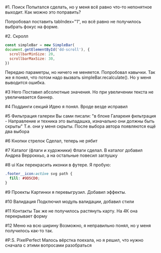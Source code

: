 #1. Поиск 
Попытался сделать, но у меня всё равно что-то непонятное выходит. Как можно это поправить?

Попробовал поставить tabIndex="1", но всё равно не получилось выбрать фокус на форме.

#2. Скролл
```js
const simpleBar = new SimpleBar(
document.getElementById('dd-scroll'), {
  scrollbarMinSize: 20,
  scrollbarMaxSize: 30,
})
```
Передаю параметры, но ничего не меняется. Попробовал кавычки.
Так же я понял, что потом надо вызвать simpleBar.recalculate(). Но у меня выводится ошибка.

#3 Hero
Поставил абсолютные значения. Но при увеличении текста не увеличивается баннер.

#4 Поддинги секций
Идею я понял. Вроде везде исправил

#5 Фильтрация галереи
Вы сами писали:
"в блоке Галареия фильтрация - Направление и техника это выпадашка, изначально они должны быть скрыты"
Т.е. они у меня скрыты. После выбора автора появляются ещё два выбора

#6 Кнопки стрелок
Сделал, теперь не рябит

#7 Каталог (флаги и художники)
Флаги сделал.
В каталог добавил Андреа Верроккьо, а на остальные повесил заглушку

#8 ui
Как перекрасить иконки в футере.
Я пробую:
```css
.footer__icon:active svg path {
  fill: #9D5CD0;
}
```

#9 Проекты
Картинки я перевыгрузил. Добавил эффекты.

#10 Валидация
Подключил модуль валидации, добавил стили

#11 Контакты
Так же не получилось растянуть карту. На 4К она перекрывает форму

#12 Меню на всю ширину
Возможно, я неправильно понял, но у меня получилось как-то так.

#P.S. PixelPerfect
Малось вёрстка поехала, но я решил, что нужно сначала с этими вопросами разобраться

